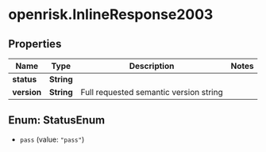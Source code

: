# openrisk.InlineResponse2003

## Properties

Name | Type | Description | Notes
------------ | ------------- | ------------- | -------------
**status** | **String** |  | 
**version** | **String** | Full requested semantic version string | 



## Enum: StatusEnum


* `pass` (value: `"pass"`)




